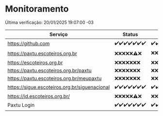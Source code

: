# Monitoramento

Última verificação: 20/01/2025 19:07:00 -03

|Serviço|Status|Últimas 24h|
|---|---|---|
|https://github.com|<span title="2025-01-13: OK=23">✔️</span><span title="2025-01-14: OK=23">✔️</span><span title="2025-01-15: OK=23">✔️</span><span title="2025-01-16: OK=23">✔️</span><span title="2025-01-17: OK=23">✔️</span><span title="2025-01-18: OK=23">✔️</span><span title="2025-01-19: OK=21">✔️</span>|<span title="19/01/2025 19:07:00 -03 : 200">✔️</span><span title="19/01/2025 20:07:00 -03 : 200">✔️</span><span title="19/01/2025 21:40:00 -03 : 200">✔️</span><span title="19/01/2025 23:08:00 -03 : 200">✔️</span><span title="20/01/2025 00:11:00 -03 : 200">✔️</span><span title="20/01/2025 01:10:00 -03 : 200">✔️</span><span title="20/01/2025 02:08:00 -03 : 200">✔️</span><span title="20/01/2025 03:12:00 -03 : 200">✔️</span><span title="20/01/2025 04:08:00 -03 : 200">✔️</span><span title="20/01/2025 05:12:00 -03 : 200">✔️</span><span title="20/01/2025 06:09:00 -03 : 200">✔️</span><span title="20/01/2025 07:09:00 -03 : 200">✔️</span><span title="20/01/2025 08:07:00 -03 : 200">✔️</span><span title="20/01/2025 09:15:00 -03 : 200">✔️</span><span title="20/01/2025 10:15:00 -03 : 200">✔️</span><span title="20/01/2025 11:07:00 -03 : 200">✔️</span><span title="20/01/2025 12:08:00 -03 : 200">✔️</span><span title="20/01/2025 13:09:00 -03 : 200">✔️</span><span title="20/01/2025 14:07:00 -03 : 200">✔️</span><span title="20/01/2025 15:10:00 -03 : 200">✔️</span><span title="20/01/2025 16:05:00 -03 : 200">✔️</span><span title="20/01/2025 17:08:00 -03 : 200">✔️</span><span title="20/01/2025 18:07:00 -03 : 200">✔️</span><span title="20/01/2025 19:07:00 -03 : 200">✔️</span>|
|https://paxtu.escoteiros.org.br|<span title="2025-01-13: Falhas=23">❌</span><span title="2025-01-14: Falhas=23">❌</span><span title="2025-01-15: Falhas=23">❌</span><span title="2025-01-16: Falhas=23">❌</span><span title="2025-01-17: Falhas=23">❌</span><span title="2025-01-18: OK=1, Falhas=22">⚠️</span><span title="2025-01-19: Falhas=21">❌</span>|<span title="19/01/2025 19:07:00 -03 : 403">❌</span><span title="19/01/2025 20:07:00 -03 : 403">❌</span><span title="19/01/2025 21:40:00 -03 : 403">❌</span><span title="19/01/2025 23:08:00 -03 : 403">❌</span><span title="20/01/2025 00:11:00 -03 : 403">❌</span><span title="20/01/2025 01:10:00 -03 : 403">❌</span><span title="20/01/2025 02:08:00 -03 : 403">❌</span><span title="20/01/2025 03:12:00 -03 : 403">❌</span><span title="20/01/2025 04:08:00 -03 : 200">✔️</span><span title="20/01/2025 05:12:00 -03 : 403">❌</span><span title="20/01/2025 06:09:00 -03 : 403">❌</span><span title="20/01/2025 07:09:00 -03 : 403">❌</span><span title="20/01/2025 08:07:00 -03 : 403">❌</span><span title="20/01/2025 09:15:00 -03 : 403">❌</span><span title="20/01/2025 10:15:00 -03 : 403">❌</span><span title="20/01/2025 11:07:00 -03 : 403">❌</span><span title="20/01/2025 12:08:00 -03 : 403">❌</span><span title="20/01/2025 13:09:00 -03 : 403">❌</span><span title="20/01/2025 14:07:00 -03 : 403">❌</span><span title="20/01/2025 15:10:00 -03 : 403">❌</span><span title="20/01/2025 16:05:00 -03 : 403">❌</span><span title="20/01/2025 17:08:00 -03 : 403">❌</span><span title="20/01/2025 18:07:00 -03 : 403">❌</span><span title="20/01/2025 19:07:00 -03 : 403">❌</span>|
|https://escoteiros.org.br|<span title="2025-01-13: Falhas=23">❌</span><span title="2025-01-14: Falhas=23">❌</span><span title="2025-01-15: Falhas=23">❌</span><span title="2025-01-16: Falhas=23">❌</span><span title="2025-01-17: Falhas=23">❌</span><span title="2025-01-18: Falhas=23">❌</span><span title="2025-01-19: Falhas=21">❌</span>|<span title="19/01/2025 19:07:00 -03 : 403">❌</span><span title="19/01/2025 20:07:00 -03 : 403">❌</span><span title="19/01/2025 21:40:00 -03 : 403">❌</span><span title="19/01/2025 23:08:00 -03 : 403">❌</span><span title="20/01/2025 00:11:00 -03 : 403">❌</span><span title="20/01/2025 01:10:00 -03 : 403">❌</span><span title="20/01/2025 02:08:00 -03 : 403">❌</span><span title="20/01/2025 03:12:00 -03 : 403">❌</span><span title="20/01/2025 04:08:00 -03 : 403">❌</span><span title="20/01/2025 05:12:00 -03 : 403">❌</span><span title="20/01/2025 06:09:00 -03 : 403">❌</span><span title="20/01/2025 07:09:00 -03 : 403">❌</span><span title="20/01/2025 08:07:00 -03 : 403">❌</span><span title="20/01/2025 09:15:00 -03 : 403">❌</span><span title="20/01/2025 10:15:00 -03 : 403">❌</span><span title="20/01/2025 11:07:00 -03 : 403">❌</span><span title="20/01/2025 12:08:00 -03 : 403">❌</span><span title="20/01/2025 13:09:00 -03 : 403">❌</span><span title="20/01/2025 14:07:00 -03 : 403">❌</span><span title="20/01/2025 15:10:00 -03 : 403">❌</span><span title="20/01/2025 16:05:00 -03 : 403">❌</span><span title="20/01/2025 17:08:00 -03 : 403">❌</span><span title="20/01/2025 18:07:00 -03 : 403">❌</span><span title="20/01/2025 19:07:00 -03 : 403">❌</span>|
|https://paxtu.escoteiros.org.br/paxtu|<span title="2025-01-13: Falhas=23">❌</span><span title="2025-01-14: Falhas=23">❌</span><span title="2025-01-15: Falhas=23">❌</span><span title="2025-01-16: Falhas=23">❌</span><span title="2025-01-17: Falhas=23">❌</span><span title="2025-01-18: Falhas=23">❌</span><span title="2025-01-19: Falhas=21">❌</span>|<span title="19/01/2025 19:07:00 -03 : 403">❌</span><span title="19/01/2025 20:07:00 -03 : 403">❌</span><span title="19/01/2025 21:40:00 -03 : 403">❌</span><span title="19/01/2025 23:08:00 -03 : 403">❌</span><span title="20/01/2025 00:11:00 -03 : 403">❌</span><span title="20/01/2025 01:10:00 -03 : 403">❌</span><span title="20/01/2025 02:08:00 -03 : 403">❌</span><span title="20/01/2025 03:12:00 -03 : 403">❌</span><span title="20/01/2025 04:08:00 -03 : 403">❌</span><span title="20/01/2025 05:12:00 -03 : 403">❌</span><span title="20/01/2025 06:09:00 -03 : 403">❌</span><span title="20/01/2025 07:09:00 -03 : 403">❌</span><span title="20/01/2025 08:07:00 -03 : 403">❌</span><span title="20/01/2025 09:15:00 -03 : 403">❌</span><span title="20/01/2025 10:15:00 -03 : 403">❌</span><span title="20/01/2025 11:07:00 -03 : 403">❌</span><span title="20/01/2025 12:08:00 -03 : 403">❌</span><span title="20/01/2025 13:09:00 -03 : 403">❌</span><span title="20/01/2025 14:07:00 -03 : 403">❌</span><span title="20/01/2025 15:10:00 -03 : 403">❌</span><span title="20/01/2025 16:05:00 -03 : 403">❌</span><span title="20/01/2025 17:08:00 -03 : 403">❌</span><span title="20/01/2025 18:07:00 -03 : 403">❌</span><span title="20/01/2025 19:07:00 -03 : 403">❌</span>|
|https://paxtu.escoteiros.org.br/meupaxtu|<span title="2025-01-13: Falhas=23">❌</span><span title="2025-01-14: Falhas=23">❌</span><span title="2025-01-15: Falhas=23">❌</span><span title="2025-01-16: Falhas=23">❌</span><span title="2025-01-17: Falhas=23">❌</span><span title="2025-01-18: Falhas=23">❌</span><span title="2025-01-19: Falhas=21">❌</span>|<span title="19/01/2025 19:07:00 -03 : 403">❌</span><span title="19/01/2025 20:07:00 -03 : 403">❌</span><span title="19/01/2025 21:40:00 -03 : 403">❌</span><span title="19/01/2025 23:08:00 -03 : 403">❌</span><span title="20/01/2025 00:11:00 -03 : 403">❌</span><span title="20/01/2025 01:10:00 -03 : 403">❌</span><span title="20/01/2025 02:08:00 -03 : 403">❌</span><span title="20/01/2025 03:12:00 -03 : 403">❌</span><span title="20/01/2025 04:08:00 -03 : 403">❌</span><span title="20/01/2025 05:12:00 -03 : 403">❌</span><span title="20/01/2025 06:09:00 -03 : 403">❌</span><span title="20/01/2025 07:09:00 -03 : 403">❌</span><span title="20/01/2025 08:07:00 -03 : 403">❌</span><span title="20/01/2025 09:15:00 -03 : 403">❌</span><span title="20/01/2025 10:15:00 -03 : 403">❌</span><span title="20/01/2025 11:07:00 -03 : 403">❌</span><span title="20/01/2025 12:08:00 -03 : 403">❌</span><span title="20/01/2025 13:09:00 -03 : 403">❌</span><span title="20/01/2025 14:07:00 -03 : 403">❌</span><span title="20/01/2025 15:10:00 -03 : 403">❌</span><span title="20/01/2025 16:05:00 -03 : 403">❌</span><span title="20/01/2025 17:08:00 -03 : 403">❌</span><span title="20/01/2025 18:07:00 -03 : 403">❌</span><span title="20/01/2025 19:07:00 -03 : 403">❌</span>|
|https://sigue.escoteiros.org.br/siguenacional|<span title="2025-01-13: OK=23">✔️</span><span title="2025-01-14: OK=23">✔️</span><span title="2025-01-15: OK=23">✔️</span><span title="2025-01-16: OK=23">✔️</span><span title="2025-01-17: OK=23">✔️</span><span title="2025-01-18: OK=23">✔️</span><span title="2025-01-19: OK=21">✔️</span>|<span title="19/01/2025 19:07:00 -03 : 200">✔️</span><span title="19/01/2025 20:07:00 -03 : 200">✔️</span><span title="19/01/2025 21:40:00 -03 : 200">✔️</span><span title="19/01/2025 23:08:00 -03 : 200">✔️</span><span title="20/01/2025 00:11:00 -03 : 200">✔️</span><span title="20/01/2025 01:10:00 -03 : 200">✔️</span><span title="20/01/2025 02:08:00 -03 : 200">✔️</span><span title="20/01/2025 03:12:00 -03 : 200">✔️</span><span title="20/01/2025 04:08:00 -03 : 200">✔️</span><span title="20/01/2025 05:12:00 -03 : 200">✔️</span><span title="20/01/2025 06:09:00 -03 : 200">✔️</span><span title="20/01/2025 07:09:00 -03 : 200">✔️</span><span title="20/01/2025 08:07:00 -03 : 200">✔️</span><span title="20/01/2025 09:15:00 -03 : 200">✔️</span><span title="20/01/2025 10:15:00 -03 : 200">✔️</span><span title="20/01/2025 11:07:00 -03 : 200">✔️</span><span title="20/01/2025 12:08:00 -03 : 200">✔️</span><span title="20/01/2025 13:09:00 -03 : 200">✔️</span><span title="20/01/2025 14:07:00 -03 : 200">✔️</span><span title="20/01/2025 15:10:00 -03 : 200">✔️</span><span title="20/01/2025 16:05:00 -03 : 200">✔️</span><span title="20/01/2025 17:08:00 -03 : 200">✔️</span><span title="20/01/2025 18:07:00 -03 : 200">✔️</span><span title="20/01/2025 19:07:00 -03 : 200">✔️</span>|
|https://id.escoteiros.org.br/|<span title="2025-01-13: Falhas=23">❌</span><span title="2025-01-14: Falhas=23">❌</span><span title="2025-01-15: Falhas=23">❌</span><span title="2025-01-16: Falhas=23">❌</span><span title="2025-01-17: Falhas=23">❌</span><span title="2025-01-18: OK=1, Falhas=22">⚠️</span><span title="2025-01-19: Falhas=21">❌</span>|<span title="19/01/2025 19:07:00 -03 : 403">❌</span><span title="19/01/2025 20:07:00 -03 : 403">❌</span><span title="19/01/2025 21:40:00 -03 : 403">❌</span><span title="19/01/2025 23:08:00 -03 : 403">❌</span><span title="20/01/2025 00:11:00 -03 : 403">❌</span><span title="20/01/2025 01:10:00 -03 : 403">❌</span><span title="20/01/2025 02:08:00 -03 : 403">❌</span><span title="20/01/2025 03:12:00 -03 : 403">❌</span><span title="20/01/2025 04:08:00 -03 : 403">❌</span><span title="20/01/2025 05:12:00 -03 : 403">❌</span><span title="20/01/2025 06:09:00 -03 : 403">❌</span><span title="20/01/2025 07:09:00 -03 : 403">❌</span><span title="20/01/2025 08:07:00 -03 : 403">❌</span><span title="20/01/2025 09:15:00 -03 : 403">❌</span><span title="20/01/2025 10:15:00 -03 : 403">❌</span><span title="20/01/2025 11:07:00 -03 : 403">❌</span><span title="20/01/2025 12:08:00 -03 : 403">❌</span><span title="20/01/2025 13:09:00 -03 : 403">❌</span><span title="20/01/2025 14:07:00 -03 : 403">❌</span><span title="20/01/2025 15:10:00 -03 : 403">❌</span><span title="20/01/2025 16:05:00 -03 : 403">❌</span><span title="20/01/2025 17:08:00 -03 : 403">❌</span><span title="20/01/2025 18:07:00 -03 : 403">❌</span><span title="20/01/2025 19:07:00 -03 : 403">❌</span>|
|Paxtu Login|<span title="2025-01-13: OK=23">✔️</span><span title="2025-01-14: OK=23">✔️</span><span title="2025-01-15: OK=23">✔️</span><span title="2025-01-16: OK=23">✔️</span><span title="2025-01-17: OK=23">✔️</span><span title="2025-01-18: OK=23">✔️</span><span title="2025-01-19: OK=21">✔️</span>|<span title="19/01/2025 19:07:00 -03 : 200">✔️</span><span title="19/01/2025 20:07:00 -03 : 200">✔️</span><span title="19/01/2025 21:40:00 -03 : 200">✔️</span><span title="19/01/2025 23:08:00 -03 : 200">✔️</span><span title="20/01/2025 00:11:00 -03 : 200">✔️</span><span title="20/01/2025 01:10:00 -03 : 200">✔️</span><span title="20/01/2025 02:08:00 -03 : 200">✔️</span><span title="20/01/2025 03:12:00 -03 : 200">✔️</span><span title="20/01/2025 04:08:00 -03 : 200">✔️</span><span title="20/01/2025 05:12:00 -03 : 200">✔️</span><span title="20/01/2025 06:09:00 -03 : 200">✔️</span><span title="20/01/2025 07:09:00 -03 : 200">✔️</span><span title="20/01/2025 08:07:00 -03 : 200">✔️</span><span title="20/01/2025 09:15:00 -03 : 200">✔️</span><span title="20/01/2025 10:15:00 -03 : 200">✔️</span><span title="20/01/2025 11:07:00 -03 : 200">✔️</span><span title="20/01/2025 12:08:00 -03 : 200">✔️</span><span title="20/01/2025 13:09:00 -03 : 200">✔️</span><span title="20/01/2025 14:07:00 -03 : 200">✔️</span><span title="20/01/2025 15:10:00 -03 : 200">✔️</span><span title="20/01/2025 16:06:00 -03 : 200">✔️</span><span title="20/01/2025 17:08:00 -03 : 200">✔️</span><span title="20/01/2025 18:07:00 -03 : 200">✔️</span><span title="20/01/2025 19:07:00 -03 : 200">✔️</span>|
